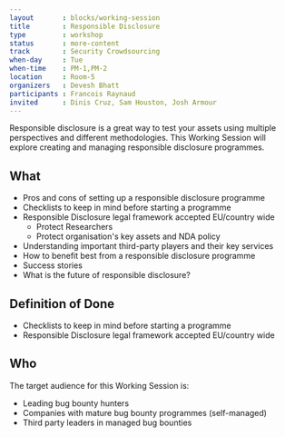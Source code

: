 ```yaml
---
layout       : blocks/working-session
title        : Responsible Disclosure
type         : workshop
status       : more-content
track        : Security Crowdsourcing
when-day     : Tue
when-time    : PM-1,PM-2
location     : Room-5
organizers   : Devesh Bhatt
participants : Francois Raynaud
invited      : Dinis Cruz, Sam Houston, Josh Armour
---
```


Responsible disclosure is a great way to test your assets using multiple perspectives and different methodologies. This Working Session will explore creating and managing responsible disclosure programmes. 

## What

- Pros and cons of setting up a responsible disclosure programme
- Checklists to keep in mind before starting a programme
- Responsible Disclosure legal framework accepted EU/country wide
   - Protect Researchers
   - Protect organisation's key assets and NDA policy
- Understanding important third-party players and their key services
- How to benefit best from a responsible disclosure programme
- Success stories
- What is the future of responsible disclosure?

## Definition of Done

- Checklists to keep in mind before starting a programme
- Responsible Disclosure legal framework accepted EU/country wide

## Who

The target audience for this Working Session is:

* Leading bug bounty hunters
* Companies with mature bug bounty programmes (self-managed)
* Third party leaders in managed bug bounties
